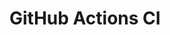 # GitHub Actions CI

































































































































































































































































































































































































































































































































































































































































































































